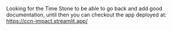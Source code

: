 Looking for the Time Stone to be able to go back and add good documentation, until then you can checkout the app deployed at: https://ccn-impact.streamlit.app/
